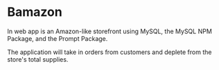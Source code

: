 # Bamazon

In web app is an Amazon-like storefront using MySQL, the MySQL NPM Package, and the Prompt Package.

The application will take in orders from customers and deplete from the store's total supplies.
